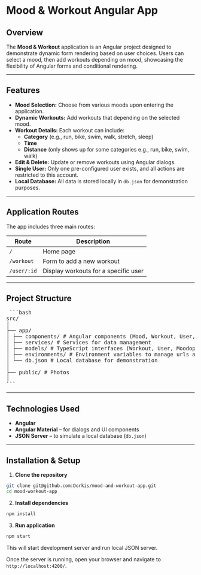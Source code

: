# Mood & Workout Angular App

## Overview
The **Mood & Workout** application is an Angular project designed to demonstrate dynamic form rendering based on user choices. Users can select a mood, then add workouts depending on mood, showcasing the flexibility of Angular forms and conditional rendering.

---

## Features
- **Mood Selection:** Choose from various moods upon entering the application.
- **Dynamic Workouts:** Add workouts that depending on the selected mood.
- **Workout Details:** Each workout can include:
  - **Category** (e.g., run, bike, swim, walk, stretch, sleep)
  - **Time**
  - **Distance** (only shows up for some categories e.g., run, bike, swim, walk)
- **Edit & Delete:** Update or remove workouts using Angular dialogs.
- **Single User:** Only one pre-configured user exists, and all actions are restricted to this account.
- **Local Database:** All data is stored locally in `db.json` for demonstration purposes.

---


## Application Routes
The app includes three main routes:

| Route                | Description                                 |
|----------------------|---------------------------------------------|
| `/`                  | Home page                                   |
| `/workout`           | Form to add a new workout                   |
| `/user/:id`          | Display workouts for a specific user        |

---

## Project Structure

<pre> ```bash
src/
│
├── app/
│ ├── components/ # Angular components (Mood, Workout, User, Workout-edit-dialog)
│ ├── services/ # Services for data management
│ ├── models/ # TypeScript interfaces (Workout, User, Moodoptions, Mood)
│ ├── environments/ # Environment variables to manage urls and userId
│ └── db.json # Local database for demonstration
│
├── public/ # Photos
│ 
``` </pre>
---

## Technologies Used
- **Angular**
- **Angular Material** – for dialogs and UI components
- **JSON Server** – to simulate a local database (`db.json`)

---

## Installation & Setup
1. **Clone the repository**

```bash
git clone git@github.com:Dorkis/mood-and-workout-app.git
cd mood-workout-app
```

2. **Install dependencies**

```bash
npm install
```

3. **Run application**

```bash
npm start
```

This will start development server and run local JSON server.

Once the server is running, open your browser and navigate to `http://localhost:4200/`.
